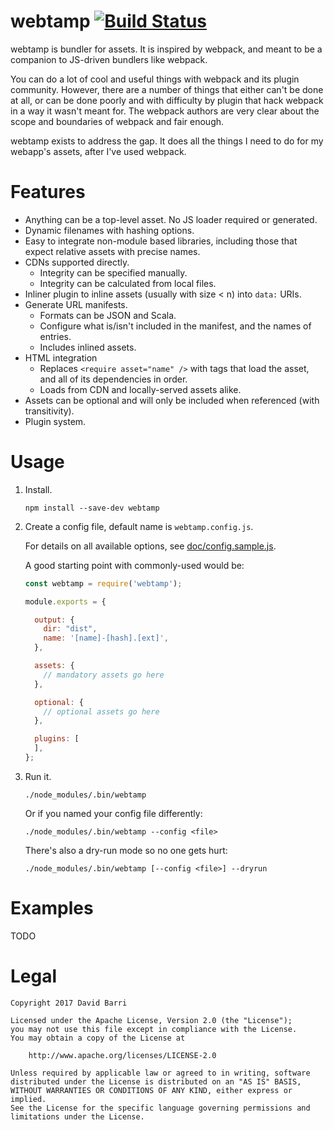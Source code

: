 # webtamp [![Build Status](https://travis-ci.org/japgolly/webtamp.svg?branch=master)](https://travis-ci.org/japgolly/webtamp)

webtamp is bundler for assets.
It is inspired by webpack, and meant to be a companion to JS-driven bundlers like webpack.

You can do a lot of cool and useful things with webpack and its plugin community.
However, there are a number of things that either can't be done at all,
or can be done poorly and with difficulty by plugin that hack webpack in a way it wasn't meant for.
The webpack authors are very clear about the scope and boundaries of webpack and fair enough.

webtamp exists to address the gap.
It does all the things I need to do for my webapp's assets, after I've used webpack.

# Features

* Anything can be a top-level asset. No JS loader required or generated.
* Dynamic filenames with hashing options.
* Easy to integrate non-module based libraries, including those that expect relative assets with precise names.
* CDNs supported directly.
  * Integrity can be specified manually.
  * Integrity can be calculated from local files.
* Inliner plugin to inline assets (usually with size < n) into `data:` URIs.
* Generate URL manifests.
  * Formats can be JSON and Scala.
  * Configure what is/isn't included in the manifest, and the names of entries.
  * Includes inlined assets.
* HTML integration
  * Replaces `<require asset="name" />` with tags that load the asset, and all of its dependencies in order.
  * Loads from CDN and locally-served assets alike.
* Assets can be optional and will only be included when referenced (with transitivity).
* Plugin system.

# Usage

1. Install.

    ```
    npm install --save-dev webtamp
    ```

2. Create a config file, default name is `webtamp.config.js`.

   For details on all available options, see [doc/config.sample.js](doc/config.sample.js).

   A good starting point with commonly-used would be:

   ```js
   const webtamp = require('webtamp');

   module.exports = {

     output: {
       dir: "dist",
       name: '[name]-[hash].[ext]',
     },

     assets: {
       // mandatory assets go here
     },

     optional: {
       // optional assets go here
     },

     plugins: [
     ],
   };
   ```

3. Run it.

    ```
    ./node_modules/.bin/webtamp
    ```

    Or if you named your config file differently:
    ```
    ./node_modules/.bin/webtamp --config <file>
    ```

    There's also a dry-run mode so no one gets hurt:
    ```
    ./node_modules/.bin/webtamp [--config <file>] --dryrun
    ```

# Examples

TODO

# Legal

```
Copyright 2017 David Barri

Licensed under the Apache License, Version 2.0 (the "License");
you may not use this file except in compliance with the License.
You may obtain a copy of the License at

    http://www.apache.org/licenses/LICENSE-2.0

Unless required by applicable law or agreed to in writing, software
distributed under the License is distributed on an "AS IS" BASIS,
WITHOUT WARRANTIES OR CONDITIONS OF ANY KIND, either express or implied.
See the License for the specific language governing permissions and
limitations under the License.
```

